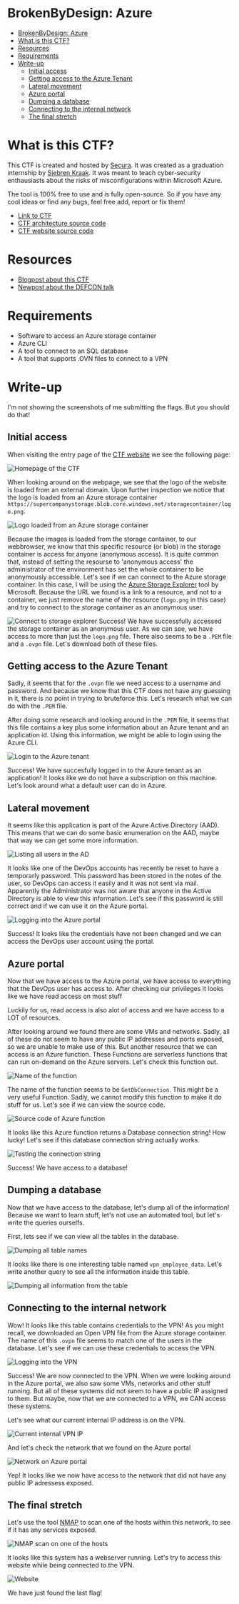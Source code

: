 # BrokenByDesign: Azure
- [BrokenByDesign: Azure](#brokenbydesign-azure)
- [What is this CTF?](#what-is-this-ctf)
- [Resources](#resources)
- [Requirements](#requirements)
- [Write-up](#write-up)
  - [Initial access](#initial-access)
  - [Getting access to the Azure Tenant](#getting-access-to-the-azure-tenant)
  - [Lateral movement](#lateral-movement)
  - [Azure portal](#azure-portal)
  - [Dumping a database](#dumping-a-database)
  - [Connecting to the internal network](#connecting-to-the-internal-network)
  - [The final stretch](#the-final-stretch)

# What is this CTF?
This CTF is created and hosted by [Secura](https://www.secura.com/). It was created as a graduation internship by [Siebren Kraak](https://www.linkedin.com/in/siebrenkraak/). It was meant to teach cyber-security enthausiasts about the risks of misconfigurations within Microsoft Azure.

The tool is 100% free to use and is fully open-source. So if you have any cool ideas or find any bugs, feel free add, report or fix them!

- [Link to CTF](https://www.brokenazure.cloud/)
- [CTF architecture source code](https://github.com/SecuraBV/brokenbydesign-azure)
- [CTF website source code](https://github.com/SecuraBV/brokenbydesign-azure-website)

# Resources
- [Blogpost about this CTF](https://www.secura.com/blog/broken-azure-cloud)
- [Newpost about the DEFCON talk](https://www.secura.com/news/secura-at-def-con-2022)

# Requirements
- Software to access an Azure storage container
- Azure CLI
- A tool to connect to an SQL database
- A tool that supports .OVN files to connect to a VPN

# Write-up
I'm not showing the screenshots of me submitting the flags. But you should do that!
## Initial access
When visiting the entry page of the [CTF website](https://www.brokenazure.cloud/) we see the following page:

![Homepage of the CTF](homepage.png)

When looking around on the webpage, we see that the logo of the website is loaded from an external domain. Upon further inspection we notice that the logo is loaded from an Azure storage container `https://supercompanystorage.blob.core.windows.net/storagecontainer/logo.png`.

![Logo loaded from an Azure storage container](homepage_sourcecode.png)

Because the images is loaded from the storage container, to our webbrowser, we know that this specific resource (or blob) in the storage container is access for anyone (anonymous access). It is quite common that, instead of setting the resourse to 'anonymous access' the administrator of the environment has set the whole container to be anonymously accessible. Let's see if we can connect to the Azure storage container. In this case, I will be using the [Azure Storage Explorer](https://azure.microsoft.com/en-us/products/storage/storage-explorer/) tool by Microsoft. Because the URL we found is a link to a resource, and not to a container, we just remove the name of the resource (`logo.png` in this case) and try to connect to the storage container as an anonymous user.

![Connect to storage explorer](storage_container_connected.png)
Success! We have successfully accessed the storage container as an anonymous user. As we can see, we have access to more than just the `logo.png` file. There also seems to be a `.PEM` file and a `.ovpn` file. Let's download both of these files.

## Getting access to the Azure Tenant
Sadly, it seems that for the `.ovpn` file we need access to a username and password. And because we know that this CTF does not have any guessing in it, there is no point in trying to bruteforce this. Let's research what we can do with the `.PEM` file.

After doing some research and looking around in the `.PEM` file, it seems that this file contains a key plus some information about an Azure tenant and an application id. Using this information, we might be able to login using the Azure CLI.

![Login to the Azure tenant](connect_to_tenant.png)

Success! We have succesfully logged in to the Azure tenant as an application! It looks like we do not have a subscription on this machine. Let's look around what a default user can do in Azure.

## Lateral movement
It seems like this application is part of the Azure Active Directory (AAD). This means that we can do some basic enumeration on the AAD, maybe that way we can get some more information.

![Listing all users in the AD](list_all_ad_users.png)

It looks like one of the DevOps accounts has recently be reset to have a temporarly password. This password has been stored in the notes of the user, so DevOps can access it easily and it was not sent via mail. Apparently the Administrator was not aware that anyone in the Active Directory is able to view this information. Let's see if this password is still correct and if we can use it on the Azure portal.

![Logging into the Azure portal](azure_portal_access.png)

Success! It looks like the credentials have not been changed and we can access the DevOps user account using the portal. 

## Azure portal
Now that we have access to the Azure portal, we have access to everything that the DevOps user has access to. After checking our privileges it looks like we have read access on most stuff

Luckily for us, read access is also alot of access and we have access to a LOT of resources.

After looking around we found there are some VMs and networks. Sadly, all of these do not seem to have any public IP addresses and ports exposed, so we are unable to make use of this. But another resource that we can access is an Azure function. These Functions are serverless functions that can run on-demand on the Azure servers. Let's check this function out.
 
![Name of the function](azure_func_view.png)

The name of the function seems to be `GetDbConnection`. This might be a very useful Function. Sadly, we cannot modify this function to make it do stuff for us. Let's see if we can view the source code.

![Source code of Azure function](az_func_source_code.png)

It looks like this Azure function returns a Database connection string! How lucky! Let's see if this database connection string actually works.

![Testing the connection string](test_db_connection.png)

Success! We have access to a database!

## Dumping a database
Now that we have access to the database, let's dump all of the information! Because we want to learn stuff, let's not use an automated tool, but let's write the queries ourselfs.

First, lets see if we can view all the tables in the database.

![Dumping all table names](dump_table_names.png)

It looks like there is one interesting table named `vpn_employee_data`. Let's write another query to see all the information inside this table.

![Dumping all information from the table](dump_table_data.png)

## Connecting to the internal network
Wow! It looks like this table contains credentials to the VPN! 
As you might recall, we downloaded an Open VPN file from the Azure storage container. The name of this `.ovpn` file seems to match one of the users in the database. Let's see if we can use these credentials to access the VPN.

![Logging into the VPN](connect_to_vpn.png)

Success! We are now connected to the VPN. When we were looking around in the Azure portal, we also saw some VMs, networks and other stuff running. But all of these systems did not seem to have a public IP assigned to them. But maybe, now that we are connected to a VPN, we CAN access these systems.

Let's see what our current internal IP address is on the VPN.

![Current internal VPN IP](check_ip.png)

And let's check the network that we found on the Azure portal

![Network on Azure portal](check_ip_azure.png)

Yep! It looks like we now have access to the network that did not have any public IP adressess exposed.

## The final stretch
Let's use the tool [NMAP](https://nmap.org/) to scan one of the hosts within this network, to see if it has any services exposed.

![NMAP scan on one of the hosts](nmap_scan.png)

It looks like this system has a webserver running. Let's try to access this website while being connected to the VPN. 

![Website](we_win.png)

We have just found the last flag!

